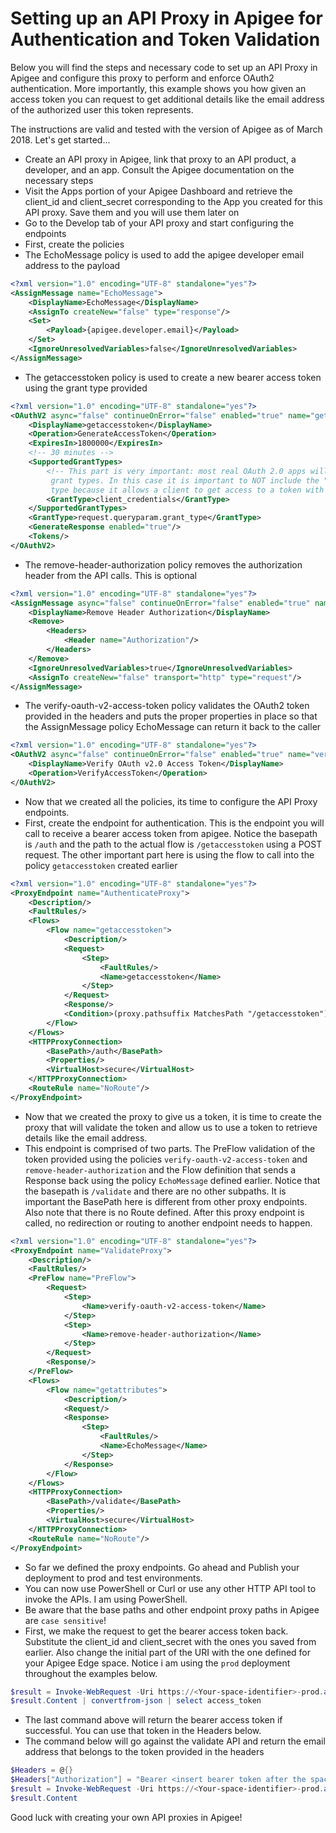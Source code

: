 # Setting up an API Proxy in Apigee for Authentication and Token Validation

Below you will find the steps and necessary code to set up an API Proxy in Apigee and configure this proxy to perform and enforce OAuth2 authentication. More importantly, this example shows you how given an access token you can request to get additional details like the email address of the authorized user this token represents.

The instructions are valid and tested with the version of Apigee as of March 2018.
Let's get started...

  * Create an API proxy in Apigee, link that proxy to an API product, a developer, and an app. Consult the Apigee documentation on the necessary steps
  * Visit the Apps portion of your Apigee Dashboard and retrieve the client_id and client_secret corresponding to the App you created for this API proxy. Save them and you will use them later on
  * Go to the Develop tab of your API proxy and start configuring the endpoints
  * First, create the policies
  * The EchoMessage policy is used to add the apigee developer email address to the payload
```xml
<?xml version="1.0" encoding="UTF-8" standalone="yes"?>
<AssignMessage name="EchoMessage">
    <DisplayName>EchoMessage</DisplayName>
    <AssignTo createNew="false" type="response"/>
    <Set>
        <Payload>{apigee.developer.email}</Payload>
    </Set>
    <IgnoreUnresolvedVariables>false</IgnoreUnresolvedVariables>
</AssignMessage>
```
  * The getaccesstoken policy is used to create a new bearer access token using the grant type provided
```xml
<?xml version="1.0" encoding="UTF-8" standalone="yes"?>
<OAuthV2 async="false" continueOnError="false" enabled="true" name="getaccesstoken">
    <DisplayName>getaccesstoken</DisplayName>
    <Operation>GenerateAccessToken</Operation>
    <ExpiresIn>1800000</ExpiresIn>
    <!-- 30 minutes -->
    <SupportedGrantTypes>
        <!-- This part is very important: most real OAuth 2.0 apps will want to use other
         grant types. In this case it is important to NOT include the "client_credentials"
         type because it allows a client to get access to a token with no user authentication -->
        <GrantType>client_credentials</GrantType>
    </SupportedGrantTypes>
    <GrantType>request.queryparam.grant_type</GrantType>
    <GenerateResponse enabled="true"/>
    <Tokens/>
</OAuthV2>
```
  * The remove-header-authorization policy removes the authorization header from the API calls. This is optional
```xml
<?xml version="1.0" encoding="UTF-8" standalone="yes"?>
<AssignMessage async="false" continueOnError="false" enabled="true" name="remove-header-authorization">
    <DisplayName>Remove Header Authorization</DisplayName>
    <Remove>
        <Headers>
            <Header name="Authorization"/>
        </Headers>
    </Remove>
    <IgnoreUnresolvedVariables>true</IgnoreUnresolvedVariables>
    <AssignTo createNew="false" transport="http" type="request"/>
</AssignMessage>
```
* The verify-oauth-v2-access-token policy validates the OAuth2 token provided in the headers and puts the proper properties in place so that the AssignMessage policy EchoMessage can return it back to the caller
```xml
<?xml version="1.0" encoding="UTF-8" standalone="yes"?>
<OAuthV2 async="false" continueOnError="false" enabled="true" name="verify-oauth-v2-access-token">
    <DisplayName>Verify OAuth v2.0 Access Token</DisplayName>
    <Operation>VerifyAccessToken</Operation>
</OAuthV2>
```
  * Now that we created all the policies, its time to configure the API Proxy endpoints.
  * First, create the endpoint for authentication. This is the endpoint you will call to receive a bearer access token from apigee. Notice the basepath is `/auth` and the path to the actual flow is `/getaccesstoken` using a POST request. The other important part here is using the flow to call into the policy `getaccesstoken` created earlier
```xml
<?xml version="1.0" encoding="UTF-8" standalone="yes"?>
<ProxyEndpoint name="AuthenticateProxy">
    <Description/>
    <FaultRules/>
    <Flows>
        <Flow name="getaccesstoken">
            <Description/>
            <Request>
                <Step>
                    <FaultRules/>
                    <Name>getaccesstoken</Name>
                </Step>
            </Request>
            <Response/>
            <Condition>(proxy.pathsuffix MatchesPath "/getaccesstoken") and (request.verb = "POST")</Condition>
        </Flow>
    </Flows>
    <HTTPProxyConnection>
        <BasePath>/auth</BasePath>
        <Properties/>
        <VirtualHost>secure</VirtualHost>
    </HTTPProxyConnection>
    <RouteRule name="NoRoute"/>
</ProxyEndpoint>
```
  * Now that we created the proxy to give us a token, it is time to create the proxy that will validate the token and allow us to use a token to retrieve details like the email address.
  * This endpoint is comprised of two parts. The PreFlow validation of the token provided using the policies `verify-oauth-v2-access-token` and `remove-header-authorization` and the Flow definition that sends a Response back using the policy `EchoMessage` defined earlier. Notice that the basepath is `/validate` and there are no other subpaths. It is important the BasePath here is different from other proxy endpoints. Also note that there is no Route defined. After this proxy endpoint is called, no redirection or routing to another endpoint needs to happen.
```xml
<?xml version="1.0" encoding="UTF-8" standalone="yes"?>
<ProxyEndpoint name="ValidateProxy">
    <Description/>
    <FaultRules/>
    <PreFlow name="PreFlow">
        <Request>
            <Step>
                <Name>verify-oauth-v2-access-token</Name>
            </Step>
            <Step>
                <Name>remove-header-authorization</Name>
            </Step>
        </Request>
        <Response/>
    </PreFlow>
    <Flows>
        <Flow name="getattributes">
            <Description/>
            <Request/>
            <Response>
                <Step>
                    <FaultRules/>
                    <Name>EchoMessage</Name>
                </Step>
            </Response>
        </Flow>
    </Flows>
    <HTTPProxyConnection>
        <BasePath>/validate</BasePath>
        <Properties/>
        <VirtualHost>secure</VirtualHost>
    </HTTPProxyConnection>
    <RouteRule name="NoRoute"/>
</ProxyEndpoint>
```
  * So far we defined the proxy endpoints. Go ahead and Publish your deployment to prod and test environments.
  * You can now use PowerShell or Curl or use any other HTTP API tool to invoke the APIs. I am using PowerShell.
  * Be aware that the base paths and other endpoint proxy paths in Apigee are `case sensitive`!
  * First, we make the request to get the bearer access token back. Substitute the client_id and client_secret with the ones you saved from earlier. Also change the initial part of the URI with the one defined for your Apigee Edge space. Notice i am using the `prod` deployment throughout the examples below.
```PowerShell
$result = Invoke-WebRequest -Uri https://<Your-space-identifier>-prod.apigee.net/auth/getaccesstoken?grant_type=client_credentials -Body "client_id=<insert client_id>&client_secret=<insert client secret>" -method Post
$result.Content | convertfrom-json | select access_token
```
  * The last command above will return the bearer access token if successful. You can use that token in the Headers below.
  * The command below will go against the validate API and return the email address that belongs to the token provided in the headers
```PowerShell
$Headers = @{}
$Headers["Authorization"] = "Bearer <insert bearer token after the space>"
$result = Invoke-WebRequest -Uri https://<Your-space-identifier>-prod.apigee.net/validate -method Post -Headers $Headers
$result.Content
```

Good luck with creating your own API proxies in Apigee!
